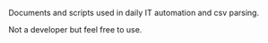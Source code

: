 Documents and scripts used in daily IT automation and csv parsing. 

Not a developer but feel free to use. 

<!---
BlueGuardianSecurity/BlueGuardianSecurity is a ✨ special ✨ repository because its `README.md` (this file) appears on your GitHub profile.
You can click the Preview link to take a look at your changes.
--->
